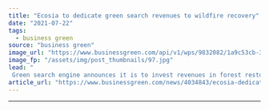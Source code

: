 ```yaml
---
title: "Ecosia to dedicate green search revenues to wildfire recovery"
date: "2021-07-22"
tags: 
  - business green
source: "business green"
image_url: "https://www.businessgreen.com/api/v1/wps/9832082/1a9c53cb-39fa-4784-b303-64720f75d5ff/6/ecosiaweb-350x250-185x114.jpg"
image_fp: "/assets/img/post_thumbnails/97.jpg"
lead: "
 Green search engine announces it is to invest revenues in forest restoration projects in Brazil, USA, and Australia  ..."
article_url: "https://www.businessgreen.com/news/4034843/ecosia-dedicate-green-search-revenues-wildfire-recovery"
---
```


---
